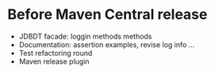 # Before Maven Central release 
* JDBDT facade: loggin methods methods
* Documentation: assertion examples, revise log info ...
* Test refactoring round
* Maven release plugin
